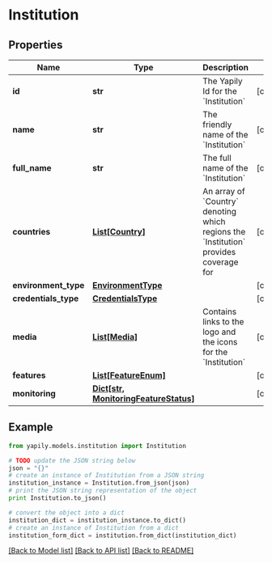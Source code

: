# Institution


## Properties

Name | Type | Description | Notes
------------ | ------------- | ------------- | -------------
**id** | **str** | The Yapily Id for the &#x60;Institution&#x60; | [optional] 
**name** | **str** | The friendly name of the &#x60;Institution&#x60; | [optional] 
**full_name** | **str** | The full name of the &#x60;Institution&#x60; | [optional] 
**countries** | [**List[Country]**](Country.md) | An array of &#x60;Country&#x60; denoting which regions the &#x60;Institution&#x60; provides coverage for | [optional] 
**environment_type** | [**EnvironmentType**](EnvironmentType.md) |  | [optional] 
**credentials_type** | [**CredentialsType**](CredentialsType.md) |  | [optional] 
**media** | [**List[Media]**](Media.md) | Contains links to the logo and the icons for the &#x60;Institution&#x60; | [optional] 
**features** | [**List[FeatureEnum]**](FeatureEnum.md) |  | [optional] 
**monitoring** | [**Dict[str, MonitoringFeatureStatus]**](MonitoringFeatureStatus.md) |  | [optional] 

## Example

```python
from yapily.models.institution import Institution

# TODO update the JSON string below
json = "{}"
# create an instance of Institution from a JSON string
institution_instance = Institution.from_json(json)
# print the JSON string representation of the object
print Institution.to_json()

# convert the object into a dict
institution_dict = institution_instance.to_dict()
# create an instance of Institution from a dict
institution_form_dict = institution.from_dict(institution_dict)
```
[[Back to Model list]](../README.md#documentation-for-models) [[Back to API list]](../README.md#documentation-for-api-endpoints) [[Back to README]](../README.md)


